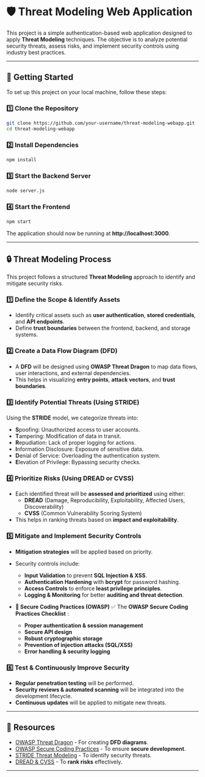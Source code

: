 # 🛡️ Threat Modeling Web Application

This project is a simple authentication-based web application designed to apply **Threat Modeling** techniques. The objective is to analyze potential security threats, assess risks, and implement security controls using industry best practices.

---

## 🚀 Getting Started

To set up this project on your local machine, follow these steps:

### **1️⃣ Clone the Repository**
```sh
git clone https://github.com/your-username/threat-modeling-webapp.git
cd threat-modeling-webapp
```

### **2️⃣ Install Dependencies**
```sh
npm install
```

### **3️⃣ Start the Backend Server**
```sh
node server.js
```

### **4️⃣ Start the Frontend**
```sh
npm start
```

The application should now be running at **http://localhost:3000**.

---

## 🔒 Threat Modeling Process

This project follows a structured **Threat Modeling** approach to identify and mitigate security risks.

### **1️⃣ Define the Scope & Identify Assets**
- Identify critical assets such as **user authentication**, **stored credentials**, and **API endpoints**.
- Define **trust boundaries** between the frontend, backend, and storage systems.

### **2️⃣ Create a Data Flow Diagram (DFD)**
- A **DFD** will be designed using **OWASP Threat Dragon** to map data flows, user interactions, and external dependencies.
- This helps in visualizing **entry points**, **attack vectors**, and **trust boundaries**.

### **3️⃣ Identify Potential Threats (Using STRIDE)**
Using the **STRIDE** model, we categorize threats into:
- **S**poofing: Unauthorized access to user accounts.
- **T**ampering: Modification of data in transit.
- **R**epudiation: Lack of proper logging for actions.
- **I**nformation Disclosure: Exposure of sensitive data.
- **D**enial of Service: Overloading the authentication system.
- **E**levation of Privilege: Bypassing security checks.

### **4️⃣ Prioritize Risks (Using DREAD or CVSS)**
- Each identified threat will be **assessed and prioritized** using either:
  - **DREAD** (Damage, Reproducibility, Exploitability, Affected Users, Discoverability)
  - **CVSS** (Common Vulnerability Scoring System)
- This helps in ranking threats based on **impact and exploitability**.

### **5️⃣ Mitigate and Implement Security Controls**
- **Mitigation strategies** will be applied based on priority.
- Security controls include:
    - **Input Validation** to prevent **SQL Injection & XSS**.
    - **Authentication Hardening** with **bcrypt** for password hashing.
    - **Access Controls** to enforce **least privilege principles**.
    - **Logging & Monitoring** for better **auditing and threat detection**.

- **📌 Secure Coding Practices (OWASP)**
✅ The **OWASP Secure Coding Practices Checklist** :
    - **Proper authentication & session management**
    - **Secure API design**
    - **Robust cryptographic storage**
    - **Prevention of injection attacks (SQL/XSS)**
    - **Error handling & security logging**

### **6️⃣ Test & Continuously Improve Security**
- **Regular penetration testing** will be performed.
- **Security reviews & automated scanning** will be integrated into the development lifecycle.
- **Continuous updates** will be applied to mitigate new threats.

---

## 📜 Resources
- [OWASP Threat Dragon](https://owasp.org/www-project-threat-dragon/) - For creating **DFD diagrams**.
- [OWASP Secure Coding Practices](https://owasp.org/www-project-secure-coding-practices-quick-reference-guide/) - To ensure **secure development**.
- [STRIDE Threat Modeling](https://owasp.org/www-community/Threat_Modeling) - To identify security threats.
- [DREAD & CVSS](https://owasp.org/www-community/metrics) - To **rank risks** effectively.

---

